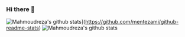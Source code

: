 ### Hi there 👋

<!--
**mentezami/mentezami** is a ✨ _special_ ✨ repository because its `README.md` (this file) appears on your GitHub profile.

Here are some ideas to get you started:

- 🔭 I’m currently working on ...
- 🌱 I’m currently learning ...
- 👯 I’m looking to collaborate on ...
- 🤔 I’m looking for help with ...
- 💬 Ask me about ...
- 📫 How to reach me: ...
- 😄 Pronouns: ...
- ⚡ Fun fact: ...
-->
![Mahmoudreza's github stats](https://github-readme-stats.vercel.app/api?username=mentezami)](https://github.com/mentezami/github-readme-stats)
![Mahmoudreza's github stats](https://github-readme-stats.vercel.app/api?username=mentezami&count_private=true)
